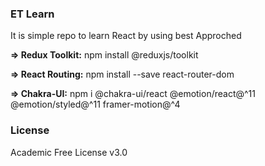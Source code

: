 ### ET Learn

It is simple repo to learn React by using best Approched

**=> Redux Toolkit:**
npm install @reduxjs/toolkit

**=> React Routing:**
npm install --save react-router-dom

**=> Chakra-UI:**
npm i @chakra-ui/react @emotion/react@^11 @emotion/styled@^11 framer-motion@^4

### License

Academic Free License v3.0
